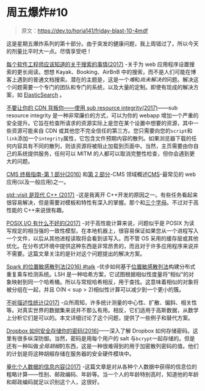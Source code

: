 # 周五爆炸#10

> 原文：<https://dev.to/horia141/friday-blast-10-4mdf>

这是星期五爆炸系列的第十部分。由于突发的健康问题，我上周错过了。所以今天的剂量比平时大一点。尽情享受吧！

[每个软件工程师应该知道的关于搜索的事情(2017)](https://medium.com/startup-grind/what-every-software-engineer-should-know-about-search-27d1df99f80d) -关于为 web 应用程序设置搜索的更长阅读。想想 Kayak、Booking、AirBnB 中的搜索，而不是人们可能在博客上遇到的普通文档搜索。潜在的主题是，这是一个*难*和*尚未解决的*问题。解决这个问题需要一个专门的团队和专门的系统，以及大量的定制。即使有现成的解决方案，如 [ElasticSearch](https://www.elastic.co/) 。

[不要让你的 CDN 背叛你——使用 sub resource integrity(2017)](https://hacks.mozilla.org/2015/09/subresource-integrity-in-firefox-43/)——sub resource integrity 是一种非常廉价的方式，可以为你的 webapp 增加一个严重的安全提升。它旨在检查所请求的资源实际上是您在某个设置中想要的资源，其中一些资源可能来自 CDN 或其他您不完全信任的第三方。您只需要向您的`script`和`link`添加一个`integrity`属性，它包含文件预期内容的散列。如果浏览器下载的任何内容具有不同的散列，则该资源将被阻止加载到页面中。当然，主页需要由你自己的系统提供服务，任何可以 MITM 的人都可以取消完整性检查，但你会遇到更大的问题。

[CMS 终极指南-第 1 部分(2016)](https://www.webdesignerdepot.com/2016/11/the-ultimate-guide-to-cmss-part-one/) 和[第 2 部分](https://www.webdesignerdepot.com/2016/12/the-ultimate-guide-to-cms-part-2/)-CMS 领域概述[CMS](https://en.wikipedia.org/wiki/Content_management_system)-最常见的 web 应用(以及一般应用)之一。

[std::visit 是现代 C++ (2017)](https://bitbashing.io/std-visit.html) -这是我离开 C++开发的原因之一。有些任务看起来很容易解决，但是需要对模板和特性有深入的掌握。那个和[三个字母](https://en.wikipedia.org/wiki/Digraphs_and_trigraphs)。不过对于高性能的 C++来说很有趣。

[POSIX I/O 有什么不好的(2017)](https://www.nextplatform.com/2017/09/11/whats-bad-posix-io/) -对于高性能计算来说，问题似乎是 POSIX 为读写规定的相当强的一致性模型。在本地机器上，很容易保证如果您从一个进程写入一个文件，以后从其他进程读取将会看到该写入。而不管 OS 采用的缓存层或其他优化。在分布式环境中提供这种东西是非常昂贵的，而且对于许多应用程序来说并不需要。这篇文章关注的是针对这个问题提出的解决方案。

[Spark 的位置敏感散列法(2016) #talk](https://www.youtube.com/watch?v=Ha7_Vf2eZvQ&feature=youtu.be) -优步如何基于[位置敏感散列法](https://en.wikipedia.org/wiki/Locality-sensitive_hashinge)构建分布式重复乘车检测系统。LSH 是一种哈希方案，它试图根据相似性度量将“相似”的对象映射到同一个哈希桶。所以与常规哈希相反，用于查找。这意味着相似的对象将被分组在一起，并且 O(N < sup > 2)相似性计算可以减少到一个更小的簇。

[不听描述性统计(2017)](http://debrouwere.org/2017/02/01/unlearning-descriptive-statistics/) -众所周知，许多统计测量的中心性、扩散、偏斜、相关性等。对真实世界的数据集来说并不那么有用。相反，它们适用于高斯数据，从数学上分析它们是可以的。本文详细讨论了这个问题，提供了一些例子和替代方案。

[Dropbox 如何安全存储你的密码(2016)](https://blogs.dropbox.com/tech/2016/09/how-dropbox-securely-stores-your-passwords/)——深入了解 Dropbox 如何存储密码。这里有很多纵深防御。当然，密码是用每个用户的 salt 与`bcrypt`一起存储的。但是还有一种叫做*全局胡椒*的东西，这是一种很难得到的用于加密散列密码的值。他们的计划是将这种胡椒存储在服务器的安全硬件模块中。

[量化个人数据的信息内容(2017)](https://www.johndcook.com/blog/2017/09/12/quantifying-the-information-content-of-personal-data/) -这篇文章是对从各种个人数据中获得的信息位的粗略计算——性别、邮政编码、年龄等。当一个人的年龄特别高时，知道他的年龄和邮政编码就足以识别这个人，这很好。
